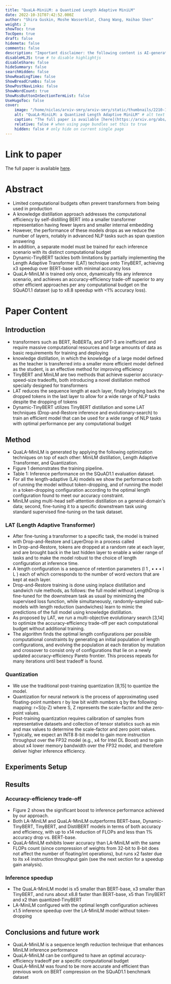 ```yaml
---
title: "QuaLA-MiniLM: a Quantized Length Adaptive MiniLM"
date: 2022-10-31T07:42:52.000Z
author: "Shira Guskin, Moshe Wasserblat, Chang Wang, Haihao Shen"
weight: 2
showToc: true
TocOpen: true
draft: false
hidemeta: false
comments: false
description: "Important disclaimer: the following content is AI-generated, please make sure to fact check the presented information by reading the full paper."
disableHLJS: true # to disable highlightjs
disableShare: false
hideSummary: false
searchHidden: false
ShowReadingTime: false
ShowBreadCrumbs: false
ShowPostNavLinks: false
ShowWordCount: true
ShowRssButtonInSectionTermList: false
UseHugoToc: false
cover:
    image: "/home/niclas/arxiv-smry/arxiv-smry/static/thumbnails/2210-17114v2.webp" # image path/url
    alt: "QuaLA-MiniLM: a Quantized Length Adaptive MiniLM" # alt text
    caption: "The full paper is available [here](https://arxiv.org/abs/2210.17114)." # display caption under cover
    relative: false # when using page bundles set this to true
    hidden: false # only hide on current single page
---
```


# Link to paper
The full paper is available [here](https://arxiv.org/abs/2210.17114).


# Abstract
- Limited computational budgets often prevent transformers from being used in production
- A knowledge distillation approach addresses the computational efficiency by self-distilling BERT into a smaller transformer representation having fewer layers and smaller internal embedding
- However, the performance of these models drops as we reduce the number of layers, notably in advanced NLP tasks such as span question answering
- In addition, a separate model must be trained for each inference scenario with its distinct computational budget
- Dynamic-TinyBERT tackles both limitations by partially implementing the Length Adaptive Transformer (LAT) technique onto TinyBERT, achieving x3 speedup over BERT-base with minimal accuracy loss
- QuaLA-MiniLM is trained only once, dynamically fits any inference scenario, and achieves an accuracy-efficiency trade-off superior to any other efficient approaches per any computational budget on the SQuAD1.1 dataset (up to x8.8 speedup with <1% accuracy loss).

# Paper Content

## Introduction
- transformers such as BERT, RoBERTa, and GPT-3 are inefficient and require massive computational resources and large amounts of data as basic requirements for training and deploying
- knowledge distillation, in which the knowledge of a large model defined as the teacher is transferred into a smaller more efficient model defined as the student, is an effective method for improving efficiency
- TinyBERT and MiniLM are two methods that achieve superior accuracy-speed-size tradeoffs, both introducing a novel distillation method specially designed for transformers
- LAT reduces the sequence length at each layer, finally bringing back the dropped tokens in the last layer to allow for a wide range of NLP tasks despite the dropping of tokens
- Dynamic-TinyBERT utilizes TinyBERT distillation and some LAT techniques (Drop-and-Restore inference and evolutionary-search) to train an efficient model that can be used for a wide range of NLP tasks with optimal performance per any computational budget

## Method
- QuaLA-MiniLM is generated by applying the following optimization techniques on top of each other: MiniLM distillation, Length Adaptive Transformer, and Quantization.
- Figure 1 demonstrates the training pipeline.
- Table 1: Inference performance on the SQuAD1.1 evaluation dataset.
- For all the length-adaptive (LA) models we show the performance both of running the model without token-dropping, and of running the model in a token-dropping configuration according to the optimal length configuration found to meet our accuracy constraint.
- MiniLM using multi-head self-attention distillation on a general-domain's data; second, fine-tuning it to a specific downstream task using standard supervised fine-tuning on the task dataset.

### LAT (Length Adaptive Transformer)
- After fine-tuning a transformer to a specific task, the model is trained with Drop-and-Restore and LayerDrop in a process called
- In Drop-and-Restore, tokens are dropped at a random rate at each layer, and are brought back in the last hidden layer to enable a wider range of tasks and to make the model robust to the choice of length configuration at inference time.
- A length configuration is a sequence of retention parameters (l 1 , • • • l L ) each of which corresponds to the number of word vectors that are kept at each layer.
- Drop-and-Restore training is done using inplace distillation and sandwich rule methods, as follows: the full model without LengthDrop is fine-tuned for the downstream task as usual by minimizing the supervised loss function, while simultaneously, randomly-sampled sub-models with length reduction (sandwiches) learn to mimic the predictions of the full model using knowledge distillation.
- As proposed by LAT, we run a multi-objective evolutionary search [3,14] to optimize the accuracy-efficiency trade-off per each computational budget without additional training.
- The algorithm finds the optimal length configurations per possible computational constraints by generating an initial population of length configurations, and evolving the population at each iteration by mutation and crossover to consist only of configurations that lie on a newly updated accuracy-efficiency Pareto frontier. This process repeats for many iterations until best tradeoff is found.

### Quantization
- We use the traditional post-training quantization [8,15] to quantize the model.
- Quantization for neural network is the process of approximating used floating-point numbers r by low bit width numbers q by the following mapping: r=S(q-Z) where S, Z represents the scale-factor and the zero-point values.
- Post-training quantization requires calibration of samples from representative datasets and collection of tensor statistics such as min and max values to determine the scale-factor and zero point values.
- Typically, we expect an INT8 8-bit model to gain more instruction throughput over the FP32 model (e.g., x4 for Intel DL Boost) and to gain about x4 lower memory bandwidth over the FP32 model, and therefore deliver higher inference efficiency.

## Experiments Setup

## Results

### Accuracy-efficiency trade-off
- Figure 2 shows the significant boost to inference performance achieved by our approach.
- Both LA-MiniLM and QuaLA-MiniLM outperforms BERT-base, Dynamic-TinyBERT, TinyBERT, and DistilBERT models in terms of both accuracy and efficiency, with up to x14 reduction of FLOPs and less than 1% accuracy drop vs. BERT-base.
- QuaLA-MiniLM exhibits lower accuracy than LA-MiniLM with the same FLOPs count (since compression of weights from 32-bit to 8-bit does not affect the number of floating/int operations), but runs x2 faster due to its x4 instruction throughput gain (see the next section for a speedup gain analysis).

### Inference speedup
- The QuaLA-MiniLM model is x5 smaller than BERT-base, x3 smaller than TinyBERT, and runs about x8.8 faster than BERT-base, x5 than TinyBERT and x2 than quantized-TinyBERT
- LA-MiniLM configured with the optimal length configuration achieves x1.5 inference speedup over the LA-MiniLM model without token-dropping

## Conclusions and future work
- QuaLA-MiniLM is a sequence length reduction technique that enhances MiniLM inference performance
- QuaLA-MiniLM can be configured to have an optimal accuracy-efficiency tradeoff per a specific computational budget
- QuaLA-MiniLM was found to be more accurate and efficient than previous work on BERT compression on the SQuAD1.1 benchmark dataset

